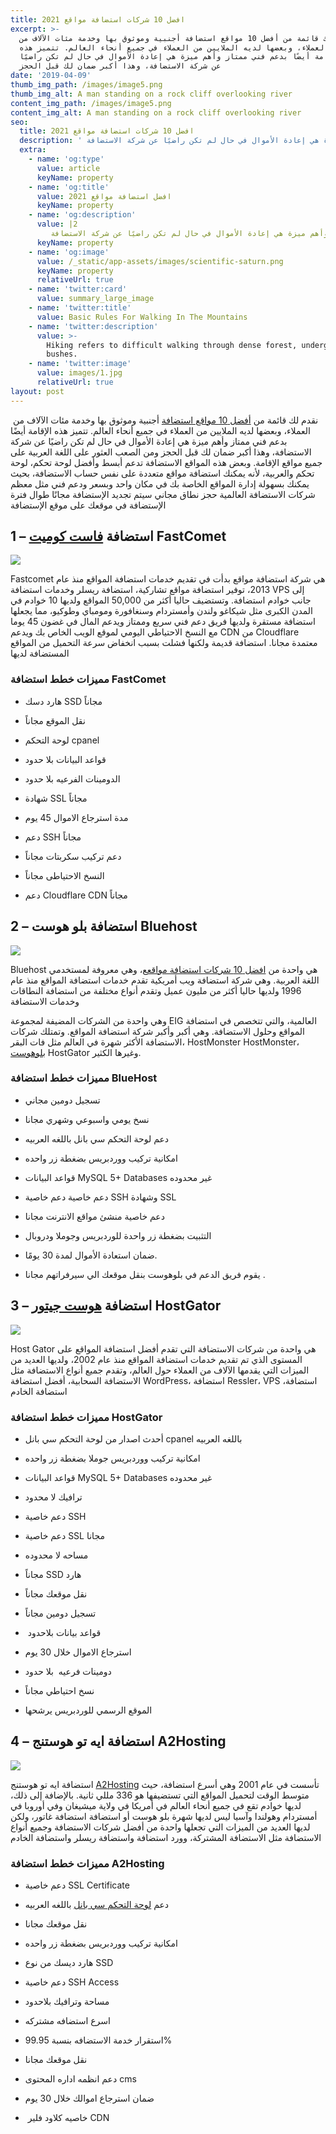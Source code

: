 ```yaml
---
title: 2021‎ افضل 10 شركات استضافة مواقع
excerpt: >-
  نقدم لك قائمة من أفضل 10 مواقع استضافة أجنبية وموثوق بها وخدمة مئات الآلاف من
  العملاء، وبعضها لديه الملايين من العملاء في جميع أنحاء العالم. تتميز هذه
  الإقامة أيضًا بدعم فني ممتاز وأهم ميزة هي إعادة الأموال في حال لم تكن راضيًا
  عن شركة الاستضافة، وهذا أكبر ضمان لك قبل الحجز
date: '2019-04-09'
thumb_img_path: /images/image5.png
thumb_img_alt: A man standing on a rock cliff overlooking river
content_img_path: /images/image5.png
content_img_alt: A man standing on a rock cliff overlooking river
seo:
  title: 2021‎ افضل 10 شركات استضافة مواقع
  description: ' قائمة من أفضل 10 مواقع استضافة أجنبية وموثوق بها وخدمة مئات الآلاف من العملاء، وبعضها لديه الملايين من العملاء في جميع أنحاء العالم. تتميز شركات الاستضافة أيضًا بدعم فني ممتاز وأهم ميزة هي إعادة الأموال في حال لم تكن راضيًا عن شركة الاستضافة'
  extra:
    - name: 'og:type'
      value: article
      keyName: property
    - name: 'og:title'
      value: افضل استضافة مواقع 2021
      keyName: property
    - name: 'og:description'
      value: |2
         قائمة من أفضل 10 مواقع استضافة أجنبية وموثوق بها وخدمة مئات الآلاف من العملاء، وبعضها لديه الملايين من العملاء في جميع أنحاء العالم. تتميز هذه شركات الاستضافة أيضًا بدعم فني ممتاز وأهم ميزة هي إعادة الأموال في حال لم تكن راضيًا عن شركة الاستضافة
      keyName: property
    - name: 'og:image'
      value: /_static/app-assets/images/scientific-saturn.png
      keyName: property
      relativeUrl: true
    - name: 'twitter:card'
      value: summary_large_image
    - name: 'twitter:title'
      value: Basic Rules For Walking In The Mountains
    - name: 'twitter:description'
      value: >-
        Hiking refers to difficult walking through dense forest, undergrowth, or
        bushes.
    - name: 'twitter:image'
      value: images/1.jpg
      relativeUrl: true
layout: post
---
```

 نقدم لك قائمة من [أفضل 10 مواقع استضافة](https://afdlhost.com/best-hosting/) أجنبية وموثوق بها وخدمة مئات الآلاف من العملاء، وبعضها لديه الملايين من العملاء في جميع أنحاء العالم. تتميز هذه الإقامة أيضًا بدعم فني ممتاز وأهم ميزة هي إعادة الأموال في حال لم تكن راضيًا عن شركة الاستضافة، وهذا أكبر ضمان لك قبل الحجز ومن الصعب العثور على اللغة العربية على جميع مواقع الإقامة. وبعض هذه المواقع الاستضافة تدعم أبسط وأفضل لوحة تحكم، لوحة تحكم والعربية، لأنه يمكنك استضافة مواقع متعددة على نفس حساب الاستضافة، بحيث يمكنك بسهولة إدارة المواقع الخاصة بك في مكان واحد وبسعر ودعم فني مثل معظم شركات الاستضافة العالمية حجز نطاق مجاني سيتم تجديد الإستضافة مجانًا طوال فترة الإستضافة في موقعك على موقع الإستضافة

## **1 – استضافة **[**فاست كوميت**](https://afdlhost.com/fastcomet/)** FastComet**

![](https://lh6.googleusercontent.com/VX1jtuWWtTJIr1sWb8ZCogLBHgvK2UtMXpksXOJetjeNQMDl7ixeIBYUGsgd9LjDhNbStZ2\_otVs3s_cAbFHbsYYxbNaJ63o-2smfoJ4wl-34sZUe8xoPfxS_k-8lMdi2lAe1qCY)

Fastcomet هي شركة استضافة مواقع بدأت في تقديم خدمات استضافة المواقع منذ عام 2013، توفير استضافة مواقع تشاركية، استضافة ريسلر وخدمات استضافة VPS إلى جانب خوادم استضافة. وتستضيف حاليا أكثر من 50,000 المواقع ولديها 10 خوادم في المدن الكبرى مثل شيكاغو ولندن وأمستردام وسنغافورة ومومباي وطوكيو، مما يجعلها استضافة مستقرة ولديها فريق دعم فني سريع وممتاز ويدعم المال في غضون 45 يوما مع النسخ الاحتياطي اليومي لموقع الويب الخاص بك ويدعم CDN من Cloudflare معتمدة مجانا. استضافة قديمة ولكنها فشلت بسبب انخفاض سرعة التحميل من المواقع المستضافة لديها

### **مميزات خطط استضافة FastComet**

*   هارد دسك SSD مجاناً

*   نقل الموقع مجاناً

*   لوحة التحكم cpanel

*   قواعد البيانات بلا حدود

*   الدومينات الفرعيه بلا حدود

*   شهادة SSL مجاناً

*   مدة استرجاع الاموال 45 يوم

*   دعم SSH مجاناً

*   دعم تركيب سكربتات مجاناً

*   النسخ الاحتياطى مجاناً

*   دعم Cloudflare CDN مجاناً

## **2 – استضافة بلو هوست Bluehost**

![](https://lh6.googleusercontent.com/F0q51wqHvSi1UMqpel-Vmxn_KSLCm01NUJmAI_L51xD13FGPLfQ75r5nR_gQLJdPL5XD36KxhZ-fivi3w0xYPxTdd0XehqLSGb9tX4dZ-NjY-duV6ZhE0mTuPa5qhSLwpa-KRmwp)

Bluehost هي واحدة من [افضل 10 شركات استضافة مواقع](https://www.webhostbank.com/ar/best-webhosting-sites/)ع، وهي معروفة لمستخدمي اللغة العربية. وهي شركة استضافة ويب أمريكية تقدم خدمات استضافة المواقع منذ عام 1996 ولديها حاليا أكثر من مليون عميل وتقدم أنواع مختلفة من استضافة النطاقات وخدمات الاستضافة

وهي واحدة من الشركات المضيفة لمجموعة EIG العالمية، والتي تتخصص في استضافة المواقع وحلول الاستضافة. وهي أكبر وأكبر شركة استضافة المواقع. وتمتلك شركات الاستضافة الأكثر شهرة في العالم مثل فات البقر، HostMonster HostMonster، [بلوهوست](https://afdlhost.com/bluehost) HostGator وغيرها الكثير.

### **مميزات خطط استضافة BlueHost**

*   تسجيل دومين مجاني

*   نسخ يومي واسبوعي وشهري مجانا

*   دعم لوحة التحكم سي بانل باللغه العربيه

*   امكانية تركيب ووردبريس بضغطة زر واحده

*   قواعد البيانات MySQL 5+ Databases غير محدوده

*   دعم خاصية دعم خاصية SSH وشهادة SSL

*   دعم خاصية منشئ مواقع الانترنت مجانا

*   التثبيت بضغطة زر واحدة للوردبريس وجوملا ودروبال

*   ضمان استعادة الأموال لمدة 30 يومًا.

*   يقوم فريق الدعم في بلوهوست بنقل موقعك الي سيرفراتهم مجانا .

## **3 – استضافة **[**هوست جيتور**](https://afdlhost.com/hostgator/)** HostGator**

![](https://lh3.googleusercontent.com/nCUkRTiDz5tu4Yy1yt_ftTjsbxJanPT08OjamiCJU9UY5NzF5MILEGJF9XsFb-MhO-FV7TmL\_4OgtUSyJcPAchSyobHMLvjbS5N3UkAShC-EkEEsZXnC31v-60DZDuxPMUChe5nU)

Host Gator هي واحدة من شركات الاستضافة التي تقدم أفضل استضافة المواقع على المستوى الذي تم تقديم خدمات استضافة المواقع منذ عام 2002، ولديها العديد من الميزات التي يقدمها الآلاف من العملاء حول العالم، وتقدم جميع أنواع الاستضافة مثل الاستضافة السحابية، أفضل استضافة WordPress، استضافة Ressler، VPS استضافة، استضافة الخادم

### **مميزات خطط استضافة HostGator**

*   أحدث اصدار من لوحة التحكم سي بانل cpanel باللغه العربيه

*   امكانية تركيب ووردبريس جوملا بضغطة زر واحده

*   قواعد البيانات MySQL 5+ Databases غير محدوده

*   ترافيك لا محدود

*   دعم خاصية SSH

*   دعم خاصية SSL مجانا

*   مساحه لا محدوده

*   مجاناً SSD هارد

*   نقل موقعك مجاناً

*   تسجيل دومين مجاناً

*    قواعد بيانات بلاحدود

*   استرجاع الاموال خلال 30 يوم

*   دومينات فرعيه  بلا حدود

*   نسخ احتياطي مجاناً

*   الموقع الرسمي للوردبريس يرشحها

## **4 – استضافة ايه تو هوستنج A2Hosting**

![](https://lh3.googleusercontent.com/uOYb-ste-K0Ke6gb69LKLwyKH_NpiYlUYq00ISaf77dVct8VdqV27Q5r4dTHnXPalIL3liRkUkaaGWQb37tep-Eh_Tc\_5IJmxJ9NJ54nAE8-qh0xhDDF26i04m6vDqbrdwZ0I-YN)

استضافة ايه تو هوستنج [A2Hosting](https://afdlhost.com/a2hosting/) تأسست في عام 2001 وهي أسرع استضافة، حيث متوسط الوقت لتحميل المواقع التي تستضيفها هو 336 مللي ثانية. بالإضافة إلى ذلك، لديها خوادم تقع في جميع أنحاء العالم في أمريكا في ولاية ميشيغان وفي أوروبا في أمستردام وهولندا وآسيا ليس لديها شهرة بلو هوست أو استضافة استضافة غاتور، ولكن لديها العديد من الميزات التي تجعلها واحدة من أفضل شركات الاستضافة وجميع أنواع الاستضافة مثل الاستضافة المشتركة، وورد استضافة واستضافة ريسلر واستضافة الخادم

### **مميزات خطط استضافة A2Hosting**

*   دعم خاصية SSL Certificate 

*   دعم [لوحة التحكم سي بانل](https://www.webhostbank.com/ar/cpanel-webhosting-sites/) باللغه العربيه

*   نقل موقعك مجانا

*   امكانية تركيب ووردبريس بضغطة زر واحده

*   هارد ديسك من نوع SSD

*   دعم خاصية SSH Access

*   مساحة وترافيك بلاحدود

*   اسرع استضافه مشتركه

*   استقرار خدمة الاستضافه بنسبة 99.95%

*   نقل موقعك مجانا

*   دعم انظمه اداره المحتوى cms

*   ضمان استرجاع اموالك خلال 30 يوم

*    خاصيه كلاود فلير CDN
